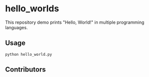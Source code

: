 # hello_worlds
This repository demo prints "Hello, World!" in multiple programming languages.

## Usage
```
python hello_world.py
```

## Contributors
